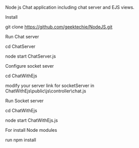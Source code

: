 Node js Chat application including chat server and EJS views.


Install

git clone https://github.com/geektechie/NodeJS.git


Run Chat server

cd ChatServer

node start ChatServer.js

Configure socket sever

cd ChatWithEjs

modify your server link for socketServer in ChatWithEjs\public\js\controller\chat.js

Run Socket server

cd ChatWithEjs

node start ChatWithEjs.js


For install Node modules

run npm install





